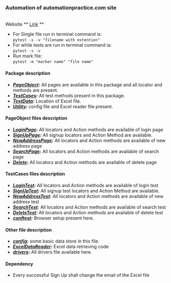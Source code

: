 ### Automation of automationpractice.com site
<br> Website ** [Link](http://automationpractice.com/index.php) **
<br>
+ For Single file run in terminal command is:</br>
 ``pytest -s -v "filename with extention"``
+ For while tests are run in terminal command ia: </br>
``pytest -s -v``
+ Run mark file:</br>
``pytest -m "marker name" "file name"``


#### Package description
- ***[PageObject](https://github.com/Rajib8016/Python-Framework/tree/master/PageObject):*** All pages are available in this package and all locator and methods are present.
- ***[TestCases](https://github.com/Rajib8016/Python-Framework/tree/master/TestCases):*** All test methods present in this package.
- ***[TestData](https://github.com/Rajib8016/Python-Framework/tree/master/TestData):*** Location of Excel file.
- ***[Utility](https://github.com/Rajib8016/Python-Framework/tree/master/utility):***  config file and Excel reader file present.

#### PageObject files description
+ ***[LoginPage](https://github.com/Rajib8016/Python-Framework/blob/master/PageObject/LoginPage.py):*** All locators and Action methods are available of login page
+ ***[SignUpPage](https://github.com/Rajib8016/Python-Framework/blob/master/PageObject/SignUpPage.py):*** All signup locators and Action Method are available.
+ ***[NewAddressPage](https://github.com/Rajib8016/Python-Framework/blob/master/PageObject/NewAddressPage.py):*** All locators and Action methods are available of new address page 
+ ***[SearchPage](https://github.com/Rajib8016/Python-Framework/blob/master/PageObject/SearchPage.py):*** All locators and Action methods are available of search page
+ ***[Delete](https://github.com/Rajib8016/Python-Framework/blob/master/PageObject/DeletePage.py):*** All locators and Action methods are available of delete page

#### TestCases files description
+ ***[LoginTest](https://github.com/Rajib8016/Python-Framework/blob/master/TestCases/test_LoginTest.py):*** All locators and Action methods are available of login test
+ ***[SignUpTest](https://github.com/Rajib8016/Python-Framework/blob/master/TestCases/test_SignupTest.py):*** All signup test locators and Action Method are available.
+ ***[NewAddressTest](https://github.com/Rajib8016/Python-Framework/blob/master/TestCases/test_NewAddressTest.py):*** All locators and Action methods are available of new address test 
+ ***[SearchTest](https://github.com/Rajib8016/Python-Framework/blob/master/TestCases/test_SearchTest.py):*** All locators and Action methods are available of search test
+ ***[DeleteTest](https://github.com/Rajib8016/Python-Framework/blob/master/TestCases/test_DeleteTest.py):*** All locators and Action methods are available of delete test
+ ***[conftest](https://github.com/Rajib8016/Python-Framework/blob/master/TestCases/conftest.py):*** Browser setup present here.

#### Other file description
+ ***[config](https://github.com/Rajib8016/Python-Framework/blob/master/utility/config.py):*** some basic data store in this file.
+ ***[ExcelDataReader](https://github.com/Rajib8016/Python-Framework/blob/master/utility/ExcelDataReader.py):*** Excel data retrieving code 
+ ***[drivers](https://github.com/Rajib8016/Python-Framework/tree/master/drivers):*** All drivers file available here.

#### Dependency
+ Every successful Sign Up shall change the email of the Excel file
